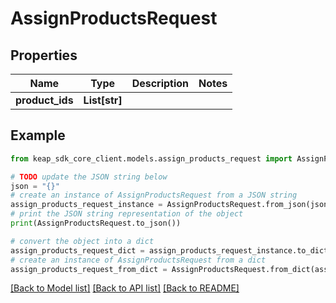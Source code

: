 # AssignProductsRequest


## Properties

Name | Type | Description | Notes
------------ | ------------- | ------------- | -------------
**product_ids** | **List[str]** |  | 

## Example

```python
from keap_sdk_core_client.models.assign_products_request import AssignProductsRequest

# TODO update the JSON string below
json = "{}"
# create an instance of AssignProductsRequest from a JSON string
assign_products_request_instance = AssignProductsRequest.from_json(json)
# print the JSON string representation of the object
print(AssignProductsRequest.to_json())

# convert the object into a dict
assign_products_request_dict = assign_products_request_instance.to_dict()
# create an instance of AssignProductsRequest from a dict
assign_products_request_from_dict = AssignProductsRequest.from_dict(assign_products_request_dict)
```
[[Back to Model list]](../README.md#documentation-for-models) [[Back to API list]](../README.md#documentation-for-api-endpoints) [[Back to README]](../README.md)


